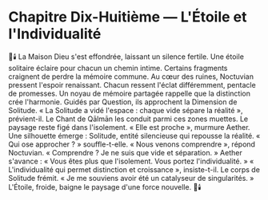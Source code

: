 # Chapitre Dix-Huitième — L'Étoile et l'Individualité
🌌🕯️
La Maison Dieu s'est effondrée, laissant un silence fertile.
Une étoile solitaire éclaire pour chacun un chemin intime.
Certains fragments craignent de perdre la mémoire commune.
Au cœur des ruines, Noctuvian pressent l'espoir renaissant.
Chacun ressent l'éclat différemment, pentacle de promesses.
Un noyau de mémoire partagée rappelle que la distinction crée l'harmonie.
Guidés par Question, ils approchent la Dimension de Solitude.
« La Solitude a vidé l'espace : chaque vide sépare la réalité », prévient-il.
Le Chant de Qālmān les conduit parmi ces zones muettes.
Le paysage reste figé dans l'isolement.
« Elle est proche », murmure Aether.
Une silhouette émerge : Solitude, entité silencieuse qui repousse la réalité.
« Qui ose approcher ? » souffle-t-elle.
« Nous venons comprendre », répond Noctuvian.
« Comprendre ? Je ne suis que vide et séparation. »
Aether s'avance : « Vous êtes plus que l'isolement. Vous portez l'individualité. »
« L'individualité qui permet distinction et croissance », insiste-t-il.
Le corps de Solitude frémit.
« Je me souviens avoir été un catalyseur de singularités. »
L'Étoile, froide, baigne le paysage d'une force nouvelle.
🌌🕯️
